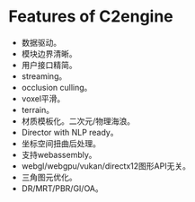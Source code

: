 # Features of C2engine
- 数据驱动。
- 模块边界清晰。
- 用户接口精简。
- streaming。
- occlusion culling。
- voxel平滑。
- terrain。
- 材质模板化。二次元/物理海浪。
- Director with NLP ready。
- 坐标空间扭曲后处理。
- 支持webassembly。
- webgl/webgpu/vukan/directx12图形API无关。
- 三角图元优化。
- DR/MRT/PBR/GI/OA。
